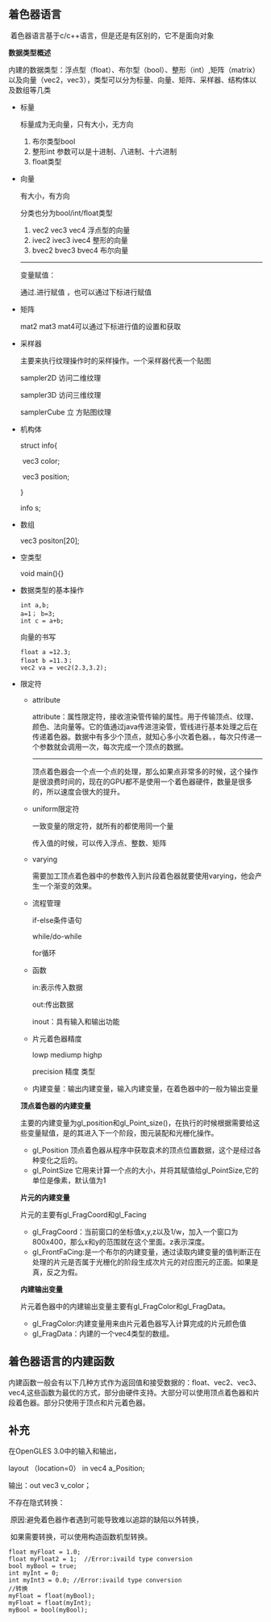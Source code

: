 ## 着色器语言

​	着色器语言基于c/c++语言，但是还是有区别的，它不是面向对象

**数据类型概述**

​	内建的数据类型：浮点型（float）、布尔型（bool）、整形（int）,矩阵（matrix）以及向量（vec2，vec3），类型可以分为标量、向量、矩阵、采样器、结构体以及数组等几类

- 标量

  标量成为无向量，只有大小，无方向

  1. 布尔类型bool
  2. 整形int      参数可以是十进制、八进制、十六进制
  3. float类型       

- 向量

  有大小，有方向

  分类也分为bool/int/float类型

  1. vec2 vec3 vec4   浮点型的向量
  2. ivec2 ivec3 ivec4  整形的向量
  3. bvec2  bvec3 bvec4  布尔向量

  -------

  变量赋值：

  通过.进行赋值  ，也可以通过下标进行赋值

- 矩阵

  mat2 mat3 mat4可以通过下标进行值的设置和获取

- 采样器

  主要来执行纹理操作时的采样操作。一个采样器代表一个贴图

  sampler2D  访问二维纹理 

  sampler3D  访问三维纹理 

  samplerCube  立 方贴图纹理 

- 机构体

  struct info{

  ​	vec3 color;

  ​	vec3 position;

  }

  info s;

- 数组

  vec3 positon[20];

- 空类型

  void main(){}

- 数据类型的基本操作

  ```
  int a,b;
  a=1； b=3;
  int c = a+b;
  ```

  向量的书写

  ```
  float a =12.3;
  float b =11.3；
  vec2 va = vec2(2.3,3.2);
  
  ```

- 限定符

  - attribute

    attribute：属性限定符，接收渲染管传输的属性。用于传输顶点、纹理、颜色、法向量等。它的值通过java传进渲染管，管线进行基本处理之后在传递着色器。数据中有多少个顶点，就知心多小次着色器。，每次只传递一个参数就会调用一次，每次完成一个顶点的数据。

    ----

    顶点着色器会一个点一个点的处理，那么如果点非常多的时候，这个操作是很浪费时间的，现在的GPU都不是使用一个着色器硬件，数量是很多的，所以速度会很大的提升。

  - uniform限定符

    一致变量的限定符，就所有的都使用同一个量

    传入值的时候，可以传入浮点、整数、矩阵

  - varying

    需要加工顶点着色器中的参数传入到片段着色器就要使用varying，他会产生一个渐变的效果。

  - 流程管理

    if-else条件语句

    while/do-while

    for循环

  - 函数

    in:表示传入数据

    out:传出数据

    inout：具有输入和输出功能

  - 片元着色器精度

    lowp  mediump  highp

    precision 精度  类型

  - 内建变量：输出内建变量，输入内建变量，在着色器中的一般为输出变量

  **顶点着色器的内建变量**

  主要的内建变量为gl_position和gl_Point_size()，在执行的时候根据需要给这些变量赋值，是的其进入下一个阶段，图元装配和光栅化操作。

  - gl_Position 顶点着色器从程序中获取袁术的顶点位置数据，这个是经过各种变化之后的。
  - gl_PointSize 它用来计算一个点的大小，并将其赋值给gl_PointSize,它的单位是像素，默认值为1

  **片元的内建变量**

  片元的主要有gl_FragCoord和gl_Facing

  - gl_FragCoord：当前窗口的坐标值x,y,z以及1/w，加入一个窗口为800x400，那么x和y的范围就在这个里面。z表示深度。
  - gl_FrontFaCing:是一个布尔的内建变量，通过读取内建变量的值判断正在处理的片元是否属于光栅化的阶段生成次片元的对应图元的正面。如果是真，反之为假。

  **内建输出变量**

  片元着色器中的内建输出变量主要有gl_FragColor和gl_FragData。

  - gl_FragColor:内建变量用来由片元着色器写入计算完成的片元颜色值
  - gl_FragData：内建的一个vec4类型的数组。



## 着色器语言的内建函数

​	内建函数一般会有以下几种方式作为返回值和接受数据的：float、vec2、vec3、vec4,这些函数为最优的方式，部分由硬件支持。大部分可以使用顶点着色器和片段着色器。部分只使用于顶点和片元着色器。









## 补充

在OpenGLES 3.0中的输入和输出，

layout （location=0） in vec4 a_Position;

输出：out vec3 v_color；



不存在隐式转换：

​	原因:避免着色器作者遇到可能导致难以追踪的缺陷以外转换，

​	如果需要转换，可以使用构造函数机型转换。

```
float myFloat = 1.0;
float myFloat2 = 1;  //Error:ivaild type conversion
bool myBool = true;
int myInt = 0;
int myInt3 = 0.0; //Error:ivaild type conversion
//转换
myFloat = float(myBool);
myFloat = float(myInt);
myBool = bool(myBool);
```

